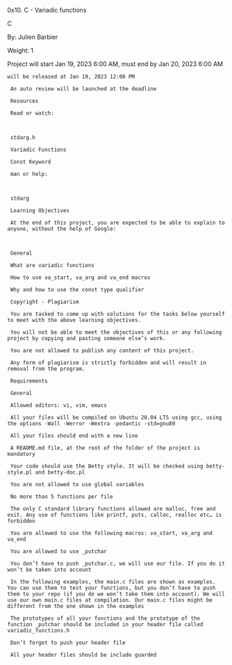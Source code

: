 0x10. C - Variadic functions

C

 By: Julien Barbier

  Weight: 1

   Project will start Jan 19, 2023 6:00 AM, must end by Jan 20, 2023 6:00 AM

    will be released at Jan 19, 2023 12:00 PM

     An auto review will be launched at the deadline

     Resources

     Read or watch:



     stdarg.h

     Variadic Functions

     Const Keyword

     man or help:



     stdarg

     Learning Objectives

     At the end of this project, you are expected to be able to explain to anyone, without the help of Google:



     General

     What are variadic functions

     How to use va_start, va_arg and va_end macros

     Why and how to use the const type qualifier

     Copyright - Plagiarism

     You are tasked to come up with solutions for the tasks below yourself to meet with the above learning objectives.

     You will not be able to meet the objectives of this or any following project by copying and pasting someone else’s work.

     You are not allowed to publish any content of this project.

     Any form of plagiarism is strictly forbidden and will result in removal from the program.

     Requirements

     General

     Allowed editors: vi, vim, emacs

     All your files will be compiled on Ubuntu 20.04 LTS using gcc, using the options -Wall -Werror -Wextra -pedantic -std=gnu89

     All your files should end with a new line

     A README.md file, at the root of the folder of the project is mandatory

     Your code should use the Betty style. It will be checked using betty-style.pl and betty-doc.pl

     You are not allowed to use global variables

     No more than 5 functions per file

     The only C standard library functions allowed are malloc, free and exit. Any use of functions like printf, puts, calloc, realloc etc… is forbidden

     You are allowed to use the following macros: va_start, va_arg and va_end

     You are allowed to use _putchar

     You don’t have to push _putchar.c, we will use our file. If you do it won’t be taken into account

     In the following examples, the main.c files are shown as examples. You can use them to test your functions, but you don’t have to push them to your repo (if you do we won’t take them into account). We will use our own main.c files at compilation. Our main.c files might be different from the one shown in the examples

     The prototypes of all your functions and the prototype of the function _putchar should be included in your header file called variadic_functions.h

     Don’t forget to push your header file

     All your header files should be include guarded
